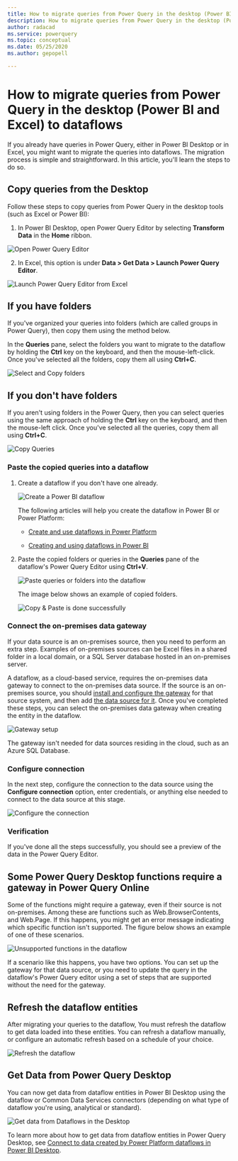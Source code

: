 ```yaml
---
title: How to migrate queries from Power Query in the desktop (Power BI and Excel) to dataflows
description: How to migrate queries from Power Query in the desktop (Power BI and Excel) to dataflows
author: radacad
ms.service: powerquery
ms.topic: conceptual
ms.date: 05/25/2020
ms.author: gepopell

---
```

# How to migrate queries from Power Query in the desktop (Power BI and Excel) to dataflows

If you already have queries in Power Query, either in Power BI Desktop or in Excel, you might want to migrate the queries into dataflows. The migration process is simple and straightforward. In this article, you'll learn the steps to do so.

## Copy queries from the Desktop

Follow these steps to copy queries from Power Query in the desktop tools (such as Excel or Power BI): 

1. In Power BI Desktop, open Power Query Editor by selecting **Transform Data** in the **Home** ribbon.

![Open Power Query Editor](media/OpeningPowerQueryEditor.png)

2. In Excel, this option is under **Data > Get Data > Launch Power Query Editor**.

![Launch Power Query Editor from Excel](media/LaunchQueryEditorfromExcel.png)

## If you have folders

If you've organized your queries into folders (which are called groups in Power Query), then copy them using the method below.

In the **Queries** pane, select the folders you want to migrate to the dataflow by holding the **Ctrl** key on the keyboard, and then the mouse-left-click. Once you've selected all the folders, copy them all using **Ctrl+C**.

![Select and Copy folders](media/SelectFolders.png)

## If you don't have folders

If you aren't using folders in the Power Query, then you can select queries using the same approach of holding the **Ctrl** key on the keyboard, and then the mouse-left click. Once you've selected all the queries, copy them all using **Ctrl+C**.

![Copy Queries](media/SelectQueries.png)

### Paste the copied queries into a dataflow

1. Create a dataflow if you don't have one already.

   ![Create a Power BI dataflow](media/CreatePBIDataflow.png)

   The following articles will help you create the dataflow in Power BI or Power Platform:

   -   [Create and use dataflows in Power Platform](https://docs.microsoft.com/data-integration/dataflows/dataflows-integration-overview)
    
   -   [Creating and using dataflows in Power BI](https://docs.microsoft.com/power-bi/service-dataflows-create-use)

2. Paste the copied folders or queries in the **Queries** pane of the dataflow's Power Query Editor using **Ctrl+V**.

   ![Paste queries or folders into the dataflow](media/PasteInDataflow.png)

   The image below shows an example of copied folders.

   ![Copy & Paste is done successfully](media/CopiedSuccessfully.png)

### Connect the on-premises data gateway

If your data source is an on-premises source, then you need to perform an extra step. Examples of on-premises sources can be Excel files in a shared folder in a local domain, or a SQL Server database hosted in an on-premises server.

A dataflow, as a cloud-based service, requires the on-premises data gateway to connect to the on-premises data source. If the source is an on-premises source, you should [install and configure the gateway](https://docs.microsoft.com/data-integration/gateway/service-gateway-install) for that source system, and then add [the data source for it](https://docs.microsoft.com/data-integration/gateway/service-gateway-manage). Once you've completed these steps, you can select the on-premises data gateway when creating the entity in the dataflow.

![Gateway setup](media/SetupGatewayForCopiedQuery.png)

The gateway isn't needed for data sources residing in the cloud, such as an Azure SQL Database.

### Configure connection

In the next step, configure the connection to the data source using the **Configure connection** option, enter credentials, or anything else needed to
connect to the data source at this stage.

![Configure the connection](media/ConfigureConnection.png)

### Verification

If you've done all the steps successfully, you should see a preview of the data in the Power Query Editor.

## Some Power Query Desktop functions require a gateway in Power Query Online

Some of the functions might require a gateway, even if their source is not on-premises. Among these are functions such as Web.BrowserContents, and Web.Page. If this happens, you might get an error message indicating which specific function isn't supported. The figure below shows an example of one of these scenarios.

![Unsupported functions in the dataflow](media/MigrateToDataflowError.png)

If a scenario like this happens, you have two options. You can set up the gateway for that data source, or you need to update the query in the dataflow's Power Query editor using a set of steps that are supported without the need for the gateway. 

## Refresh the dataflow entities

After migrating your queries to the dataflow, You must refresh the dataflow to get data loaded into these entities. You can refresh a dataflow manually, or configure an automatic refresh based on a schedule of your choice.

![Refresh the dataflow](media/scheduleRefresh.png)

## Get Data from Power Query Desktop

You can now get data from dataflow entities in Power BI Desktop using the dataflow or Common Data Services connectors (depending on what type of dataflow you're using, analytical or standard).

![Get data from Dataflows in the Desktop](media/GetDatafromDataflow.png)

To learn more about how to get data from dataflow entities in Power Query Desktop, see [Connect to data created by Power Platform dataflows in Power BI Desktop](https://docs.microsoft.com/power-bi/desktop-connect-dataflows).
